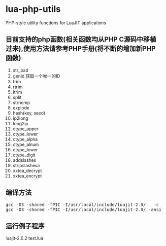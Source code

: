 lua-php-utils
=============

PHP-style utility functions for LuaJIT applications

目前支持的php函数(相关函数均从PHP C源码中移植过来),使用方法请参考PHP手册(将不断的增加新PHP函数)
-------------

1. str_pad
1. genid 获取一个唯一的ID
1. trim
1. rtrim
1. ltrim
1. split
1. strncmp
1. explode
1. hash(key, seed)
1. ip2long
1. long2ip
1. ctype_upper
1. ctype_lower
1. ctype_alpha
1. ctype_alnum
1. ctype_lower
1. ctype_digit
1. addslashes
1. stripslashesa
1. xxtea_decrypt
1. xxtea_encrypt


编译方法
-------------
<pre>
gcc -O3 -shared -fPIC -I/usr/local/include/luajit-2.0/   -c -o php.o php.c
gcc -O3 -shared -fPIC -I/usr/local/include/luajit-2.0/ -ansi -pedantic -Wall -o php.so php.o
</pre>

运行例子程序
-------------
luajit-2.0.2 test.lua

